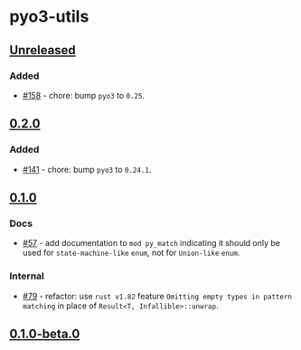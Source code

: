 # pyo3-utils

## [Unreleased]

### Added

- [#158](https://github.com/pytauri/pytauri/pull/158) - chore: bump `pyo3` to `0.25`.

## [0.2.0]

### Added

- [#141](https://github.com/pytauri/pytauri/pull/141) - chore: bump `pyo3` to `0.24.1`.

## [0.1.0]

### Docs

- [#57](https://github.com/pytauri/pytauri/pull/57) - add documentation to `mod py_match` indicating it should only be used for `state-machine-like` `enum`, not for `Union-like` `enum`.

### Internal

- [#79](https://github.com/pytauri/pytauri/pull/79) - refactor: use `rust v1.82` feature `Omitting empty types in pattern matching` in place of `Result<T, Infallible>::unwrap`.

## [0.1.0-beta.0]

[unreleased]: https://github.com/pytauri/pytauri/tree/HEAD
[0.2.0]: https://github.com/pytauri/pytauri/releases/tag/rs/pyo3-utils/v0.2.0
[0.1.0]: https://github.com/pytauri/pytauri/releases/tag/rs/pyo3-utils/v0.1.0
[0.1.0-beta.0]: https://github.com/pytauri/pytauri/releases/tag/rs/pyo3-utils/v0.1.0-beta.0
